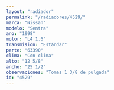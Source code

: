 ```yaml
---
layout: "radiador"
permalink: "/radiadores/4529/"
marca: "Nissan"
modelo: "Sentra"
ano: "1998"
motor: "L4 1.6"
transmision: "Estándar"
parte: "63390"
clima: "Con clima"
alto: "12 5/8"
ancho: "25 1/2"
observaciones: "Tomas 1 3/8 de pulgada"
id: "4529"
---
```


